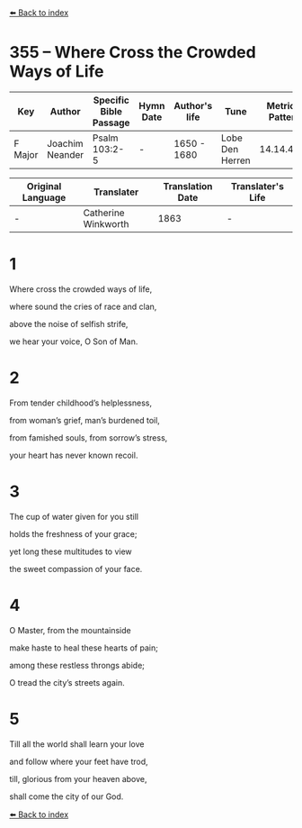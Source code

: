 [⬅️ Back to index](../README.md)

# 355 – Where Cross the Crowded Ways of Life

Key | Author   | Specific Bible Passage     |Hymn Date |Author's life |Tune |Metrical Pattern   |Composer/Source                                                                                        
-- | --------- | ---------------------------|----------|--------------|-----|-------------------|-------------   
F Major  | Joachim Neander      | Psalm 103:2-5 | -  | 1650 - 1680 | Lobe Den Herren | 14.14.4.7.8 | Chorale Book for England, 1863 

Original Language | Translater | Translation Date   | Translater's Life     
----------------- | --------- | --------------------|-------------   
\-  | Catherine Winkworth      | 1863 | -  | 1827 - 1878 



# 1

Where cross the crowded ways of life,

where sound the cries of race and clan,

above the noise of selfish strife,

we hear your voice, O Son of Man.



# 2

From tender childhood’s helplessness,

from woman’s grief, man’s burdened toil,

from famished souls, from sorrow’s stress,

your heart has never known recoil.



# 3

The cup of water given for you still

holds the freshness of your grace;

yet long these multitudes to view

the sweet compassion of your face.



# 4

O Master, from the mountainside

make haste to heal these hearts of pain;

among these restless throngs abide;

O tread the city’s streets again.



# 5

Till all the world shall learn your love

and follow where your feet have trod,

till, glorious from your heaven above,

shall come the city of our God.

[⬅️ Back to index](../README.md)
